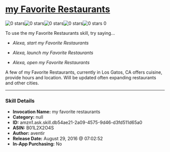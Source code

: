 # [my Favorite Restaurants](http://alexa.amazon.com/#skills/amzn1.ask.skill.db54ae21-2a09-4575-9d46-d3fd511d65a0)
![0 stars](../../images/ic_star_border_black_18dp_1x.png)![0 stars](../../images/ic_star_border_black_18dp_1x.png)![0 stars](../../images/ic_star_border_black_18dp_1x.png)![0 stars](../../images/ic_star_border_black_18dp_1x.png)![0 stars](../../images/ic_star_border_black_18dp_1x.png) 0

To use the my Favorite Restaurants skill, try saying...

* *Alexa, start my Favorite Restaurants*

* *Alexa, launch my Favorite Restaurants*

* *Alexa, open my Favorite Restaurants*

A few of my Favorite Restaurants, currently in Los Gatos, CA offers cuisine, provide hours and location.  Will be updated often expanding restaurants and other cities.

***

### Skill Details

* **Invocation Name:** my favorite restaurants
* **Category:** null
* **ID:** amzn1.ask.skill.db54ae21-2a09-4575-9d46-d3fd511d65a0
* **ASIN:** B01L2X2O4S
* **Author:** aventir
* **Release Date:** August 29, 2016 @ 07:02:52
* **In-App Purchasing:** No
